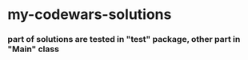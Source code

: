 ﻿# my-codewars-solutions

 ### part of  solutions are tested in "test" package, other part in "Main" class
